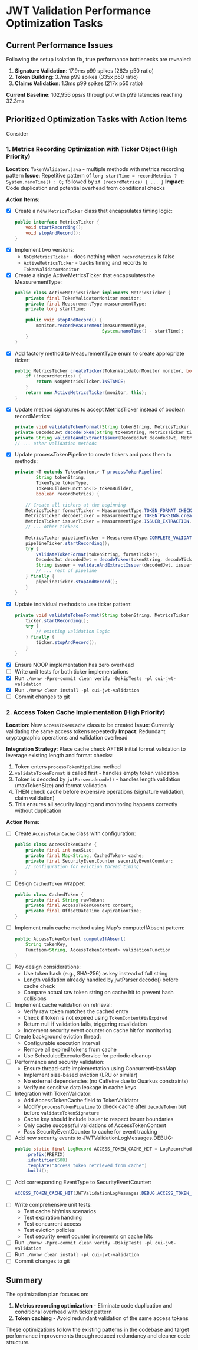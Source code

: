 # JWT Validation Performance Optimization Tasks

## Current Performance Issues

Following the setup isolation fix, true performance bottlenecks are revealed:

1. **Signature Validation**: 17.9ms p99 spikes (262x p50 ratio)
2. **Token Building**: 3.7ms p99 spikes (335x p50 ratio)  
3. **Claims Validation**: 1.3ms p99 spikes (217x p50 ratio)

**Current Baseline**: 102,956 ops/s throughput with p99 latencies reaching 32.3ms

## Prioritized Optimization Tasks with Action Items
Consider
### 1. Metrics Recording Optimization with Ticker Object (High Priority)

**Location**: `TokenValidator.java` - multiple methods with metrics recording pattern
**Issue**: Repetitive pattern of `long startTime = recordMetrics ? System.nanoTime() : 0;` followed by `if (recordMetrics) { ... }`
**Impact**: Code duplication and potential overhead from conditional checks

**Action Items:**
- [x] Create a new `MetricsTicker` class that encapsulates timing logic:
  ```java
  public interface MetricsTicker {
      void startRecording();
      void stopAndRecord();
  }
  ```
- [x] Implement two versions:
  - `NoOpMetricsTicker` - does nothing when `recordMetrics` is false
  - `ActiveMetricsTicker` - tracks timing and records to `TokenValidatorMonitor`
- [x] Create a single ActiveMetricsTicker that encapsulates the MeasurementType:
  ```java
  public class ActiveMetricsTicker implements MetricsTicker {
      private final TokenValidatorMonitor monitor;
      private final MeasurementType measurementType;
      private long startTime;
      
      public void stopAndRecord() {
          monitor.recordMeasurement(measurementType, 
                                   System.nanoTime() - startTime);
      }
  }
  ```
- [x] Add factory method to MeasurementType enum to create appropriate ticker:
  ```java
  public MetricsTicker createTicker(TokenValidatorMonitor monitor, boolean recordMetrics) {
      if (!recordMetrics) {
          return NoOpMetricsTicker.INSTANCE;
      }
      return new ActiveMetricsTicker(monitor, this);
  }
  ```
- [x] Update method signatures to accept MetricsTicker instead of boolean recordMetrics:
  ```java
  private void validateTokenFormat(String tokenString, MetricsTicker ticker)
  private DecodedJwt decodeToken(String tokenString, MetricsTicker ticker)
  private String validateAndExtractIssuer(DecodedJwt decodedJwt, MetricsTicker ticker)
  // ... other validation methods
  ```
- [x] Update processTokenPipeline to create tickers and pass them to methods:
  ```java
  private <T extends TokenContent> T processTokenPipeline(
          String tokenString,
          TokenType tokenType,
          TokenBuilderFunction<T> tokenBuilder,
          boolean recordMetrics) {
      
      // Create all tickers at the beginning
      MetricsTicker formatTicker = MeasurementType.TOKEN_FORMAT_CHECK.createTicker(performanceMonitor, recordMetrics);
      MetricsTicker decodeTicker = MeasurementType.TOKEN_PARSING.createTicker(performanceMonitor, recordMetrics);
      MetricsTicker issuerTicker = MeasurementType.ISSUER_EXTRACTION.createTicker(performanceMonitor, recordMetrics);
      // ... other tickers
      
      MetricsTicker pipelineTicker = MeasurementType.COMPLETE_VALIDATION.createTicker(performanceMonitor, recordMetrics);
      pipelineTicker.startRecording();
      try {
          validateTokenFormat(tokenString, formatTicker);
          DecodedJwt decodedJwt = decodeToken(tokenString, decodeTicker);
          String issuer = validateAndExtractIssuer(decodedJwt, issuerTicker);
          // ... rest of pipeline
      } finally {
          pipelineTicker.stopAndRecord();
      }
  }
  ```
- [x] Update individual methods to use ticker pattern:
  ```java
  private void validateTokenFormat(String tokenString, MetricsTicker ticker) {
      ticker.startRecording();
      try {
          // existing validation logic
      } finally {
          ticker.stopAndRecord();
      }
  }
  ```
- [x] Ensure NOOP implementation has zero overhead
- [ ] Write unit tests for both ticker implementations
- [x] Run `./mvnw -Ppre-commit clean verify -DskipTests -pl cui-jwt-validation`
- [x] Run `./mvnw clean install -pl cui-jwt-validation`
- [ ] Commit changes to git

### 2. Access Token Cache Implementation (High Priority)

**Location**: New `AccessTokenCache` class to be created
**Issue**: Currently validating the same access tokens repeatedly
**Impact**: Redundant cryptographic operations and validation overhead

**Integration Strategy**: Place cache check AFTER initial format validation to leverage existing length and format checks:
1. Token enters `processTokenPipeline` method
2. `validateTokenFormat` is called first - handles empty token validation
3. Token is decoded by `jwtParser.decode()` - handles length validation (maxTokenSize) and format validation
4. THEN check cache before expensive operations (signature validation, claim validation)
5. This ensures all security logging and monitoring happens correctly without duplication

**Action Items:**
- [ ] Create `AccessTokenCache` class with configuration:
  ```java
  public class AccessTokenCache {
      private final int maxSize;
      private final Map<String, CachedToken> cache;
      private final SecurityEventCounter securityEventCounter;
      // configuration for eviction thread timing
  }
  ```
- [ ] Design `CachedToken` wrapper:
  ```java
  public class CachedToken {
      private final String rawToken;
      private final AccessTokenContent content;
      private final OffsetDateTime expirationTime;
  }
  ```
- [ ] Implement main cache method using Map's computeIfAbsent pattern:
  ```java
  public AccessTokenContent computeIfAbsent(
      String tokenKey, 
      Function<String, AccessTokenContent> validationFunction
  )
  ```
- [ ] Key design considerations:
  - Use token hash (e.g., SHA-256) as key instead of full string
  - Length validation already handled by jwtParser.decode() before cache check
  - Compare actual raw token string on cache hit to prevent hash collisions
- [ ] Implement cache validation on retrieval:
  - Verify raw token matches the cached entry
  - Check if token is not expired using `TokenContent#isExpired`
  - Return null if validation fails, triggering revalidation
  - Increment security event counter on cache hit for monitoring
- [ ] Create background eviction thread:
  - Configurable execution interval
  - Remove all expired tokens from cache
  - Use ScheduledExecutorService for periodic cleanup
- [ ] Performance and security validation:
  - Ensure thread-safe implementation using ConcurrentHashMap
  - Implement size-based eviction (LRU or similar)
  - No external dependencies (no Caffeine due to Quarkus constraints)
  - Verify no sensitive data leakage in cache keys
- [ ] Integration with TokenValidator:
  - Add AccessTokenCache field to TokenValidator
  - Modify `processTokenPipeline` to check cache after `decodeToken` but before `validateTokenSignature`
  - Cache key should include issuer to respect issuer boundaries
  - Only cache successful validations of AccessTokenContent
  - Pass SecurityEventCounter to cache for event tracking
- [ ] Add new security events to JWTValidationLogMessages.DEBUG:
  ```java
  public static final LogRecord ACCESS_TOKEN_CACHE_HIT = LogRecordModel.builder()
      .prefix(PREFIX)
      .identifier(508)
      .template("Access token retrieved from cache")
      .build();
  ```
- [ ] Add corresponding EventType to SecurityEventCounter:
  ```java
  ACCESS_TOKEN_CACHE_HIT(JWTValidationLogMessages.DEBUG.ACCESS_TOKEN_CACHE_HIT, null)
  ```
- [ ] Write comprehensive unit tests:
  - Test cache hit/miss scenarios
  - Test expiration handling
  - Test concurrent access
  - Test eviction policies
  - Test security event counter increments on cache hits
- [ ] Run `./mvnw -Ppre-commit clean verify -DskipTests -pl cui-jwt-validation`
- [ ] Run `./mvnw clean install -pl cui-jwt-validation`
- [ ] Commit changes to git

## Summary

The optimization plan focuses on:
1. **Metrics recording optimization** - Eliminate code duplication and conditional overhead with ticker pattern
2. **Token caching** - Avoid redundant validation of the same access tokens

These optimizations follow the existing patterns in the codebase and target performance improvements through reduced redundancy and cleaner code structure.